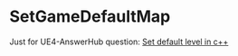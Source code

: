 # SetGameDefaultMap
Just for UE4-AnswerHub question: [Set default level in c++](https://answers.unrealengine.com/questions/1006665/set-default-level-in-c.html)